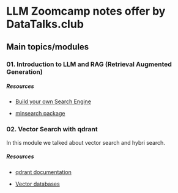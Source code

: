 # LLM Zoomcamp notes offer by DataTalks.club

## Main topics/modules

### 01. Introduction to LLM and RAG (Retrieval Augmented Generation)

##### Resources

- [Build your own Search Engine](https://github.com/alexeygrigorev/build-your-own-search-engine)

- [minsearch package](https://github.com/alexeygrigorev/minsearch/tree/main)

### 02. Vector Search with qdrant

In this module we talked about vector search and hybri search.

##### Resources

- [qdrant documentation](https://qdrant.tech/documentation/quickstart/)

- [Vector databases](https://en.wikipedia.org/wiki/Vector_database)




